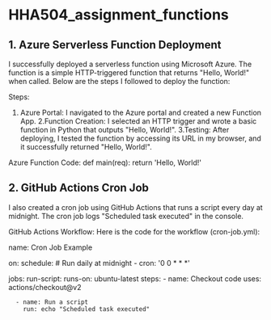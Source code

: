 # HHA504_assignment_functions
## 1. Azure Serverless Function Deployment
I successfully deployed a serverless function using Microsoft Azure. The function is a simple HTTP-triggered function that returns "Hello, World!" when called. Below are the steps I followed to deploy the function:

Steps:
1. Azure Portal: I navigated to the Azure portal and created a new Function App.
2.Function Creation: I selected an HTTP trigger and wrote a basic function in Python that outputs "Hello, World!".
3.Testing: After deploying, I tested the function by accessing its URL in my browser, and it successfully returned "Hello, World!".

Azure Function Code:
def main(req):
    return 'Hello, World!'

## 2. GitHub Actions Cron Job

I also created a cron job using GitHub Actions that runs a script every day at midnight. The cron job logs "Scheduled task executed" in the console.

GitHub Actions Workflow:
Here is the code for the workflow (cron-job.yml):

name: Cron Job Example

on:
  schedule:
    # Run daily at midnight
    - cron: '0 0 * * *'

jobs:
  run-script:
    runs-on: ubuntu-latest
    steps:
      - name: Checkout code
        uses: actions/checkout@v2

      - name: Run a script
        run: echo "Scheduled task executed"
